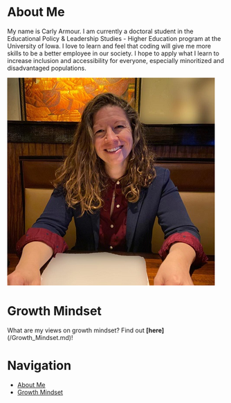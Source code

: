 # About Me 
My name is Carly Armour. I am currently a doctoral student in the Educational Policy & Leadership Studies - Higher Education program at the University of Iowa. I love to learn and feel that coding will give me more skills to be a better employee in our society. I hope to apply what I learn to increase inclusion and accessibility for everyone, especially minoritized and disadvantaged populations.

![Armour Photo](/Armour_resized.jpg)

# Growth Mindset
What are my views on growth mindset? Find out **[here]**(/Growth_Mindset.md)!

# Navigation
 - [About Me](/README.md)
 - [Growth Mindset](/Growth_Mindset.md)
